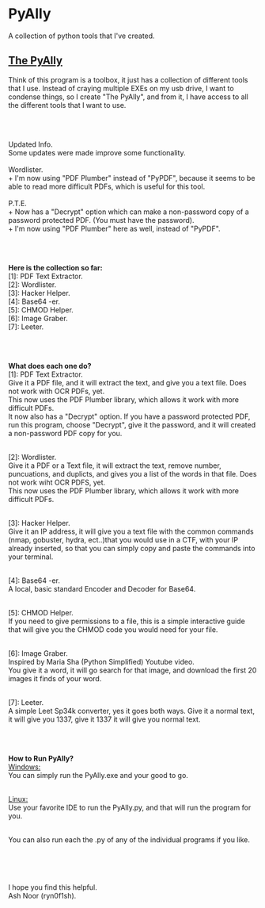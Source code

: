 # PyAlly
A collection of python tools that I've created.
<h2><u>The PyAlly</u></h2>

<p>
Think of this program is a toolbox, it just has a collection of different tools that I use. Instead of craying multiple EXEs on my usb drive, I want to condense things, so I create "The PyAlly", and from it, I have access to all the different tools that I want to use.
</p>

</br></br>
<p>
Updated Info.
</br>Some updates were made improve some functionality.
</br>
</br>Wordlister.
</br>+ I'm now using "PDF Plumber" instead of "PyPDF", because it seems to be able to read more difficult PDFs, which is useful for this tool.
</br>
</br>P.T.E. 
</br>+ Now has a "Decrypt" option which can make a non-password copy of a password protected PDF. (You must have the password).
</br>+ I'm now using "PDF Plumber" here as well, instead of "PyPDF".
</p>
</br></br>

<p>
<b>Here is the collection so far:</b>
</br>[1]: PDF Text Extractor.
</br>[2]: Wordlister. 
</br>[3]: Hacker Helper. 
</br>[4]: Base64 -er.
</br>[5]: CHMOD Helper.
</br>[6]: Image Graber.
</br>[7]: Leeter.
</p>


</br></br>

<p>
<b>What does each one do?</b>
</br>[1]: PDF Text Extractor.
</br>Give it a PDF file, and it will extract the text, and give you a text file. Does not work with OCR PDFs, yet.
</br>This now uses the PDF Plumber library, which allows it work with more difficult PDFs.
</br>It now also has a "Decrypt" option. If you have a password protected PDF, run this program, choose "Decrypt", give it the password, and it will created a non-password PDF copy for you.

</br>[2]: Wordlister. 
</br>Give it a PDF or a Text file, it will extract the text, remove number, puncuations, and duplicts, and gives you a list of the words in that file. Does not work wiht OCR PDFS, yet.
</br>This now uses the PDF Plumber library, which allows it work with more difficult PDFs.

</br>[3]: Hacker Helper. 
</br>Give it an IP address, it will give you a text file with the common commands (nmap, gobuster, hydra, ect..)that you would use in a CTF, with your IP already inserted, so that you can simply copy and paste the commands into your terminal.

</br>[4]: Base64 -er.
</br>A local, basic standard Encoder and Decoder for Base64.

</br>[5]: CHMOD Helper.
</br>If you need to give permissions to a file, this is a simple interactive guide that will give you the CHMOD code you would need for your file.

</br>[6]: Image Graber.
</br>Inspired by Maria Sha (Python Simplified) Youtube video.
</br>You give it a word, it will go search for that image, and download the first 20 images it finds of your word.

</br>[7]: Leeter.
</br>A simple Leet Sp34k converter, yes it goes both ways. Give it a normal text, it will give you 1337, give it 1337 it will give you normal text.
</p>


</br></br>

<p>
<b>How to Run PyAlly?</b>
</br><u>Windows:</u> 
</br>You can simply run the PyAlly.exe and your good to go.

</br><u>Linux:</u>
</br>Use your favorite IDE to run the PyAlly.py, and that will run the program for you.

</br>You can also run each the .py of any of the individual programs if you like.
</p>


<br><br>

<p>
</br>I hope you find this helpful.
</br>Ash Noor (ryn0f1sh).
</p>

